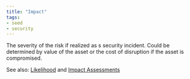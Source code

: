 ```yaml
---
title: "Impact"
tags:
- seed
- security
---
```


The severity of the risk if realized as s security incident. Could be determined by value of the asset or the cost of disruption if the asset is compromised.

See also: [Likelihood](notes/Likelihood.md) and [Impact Assessments](notes/Impact%20Assessments.md)
